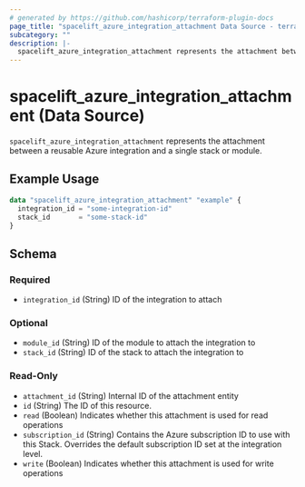 ```yaml
---
# generated by https://github.com/hashicorp/terraform-plugin-docs
page_title: "spacelift_azure_integration_attachment Data Source - terraform-provider-spacelift"
subcategory: ""
description: |-
  spacelift_azure_integration_attachment represents the attachment between a reusable Azure integration and a single stack or module.
---
```


# spacelift_azure_integration_attachment (Data Source)

`spacelift_azure_integration_attachment` represents the attachment between a reusable Azure integration and a single stack or module.

## Example Usage

```terraform
data "spacelift_azure_integration_attachment" "example" {
  integration_id = "some-integration-id"
  stack_id       = "some-stack-id"
}
```

<!-- schema generated by tfplugindocs -->
## Schema

### Required

- `integration_id` (String) ID of the integration to attach

### Optional

- `module_id` (String) ID of the module to attach the integration to
- `stack_id` (String) ID of the stack to attach the integration to

### Read-Only

- `attachment_id` (String) Internal ID of the attachment entity
- `id` (String) The ID of this resource.
- `read` (Boolean) Indicates whether this attachment is used for read operations
- `subscription_id` (String) Contains the Azure subscription ID to use with this Stack.  Overrides the default subscription ID set at the integration level.
- `write` (Boolean) Indicates whether this attachment is used for write operations
